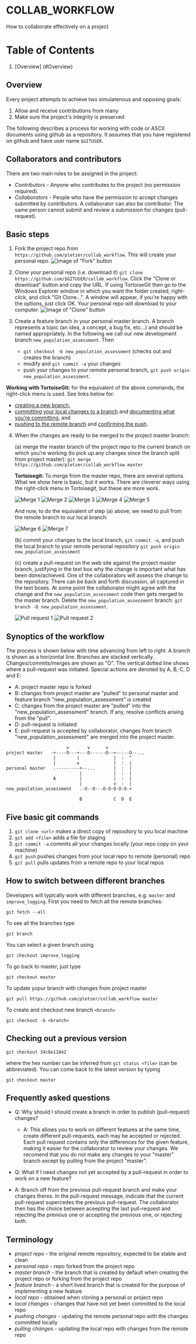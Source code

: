 # COLLAB_WORKFLOW

How to collaborate effectively on a project

# Table of Contents
1. [Overview] (#Overview)



## Overview

Every project attempts to achieve two simulatenous and opposing goals:

 1. Allow and receive contributions from many
 2. Make sure the project's integrity is preserved

The following describes a process for working with code or ASCII documents using github as a repository. It assumes that you have registered on github and have user name `$GITUSER`.

## Collaborators and contributors

There are two main roles to be assigned in the project:

 * *Contributors* - Anyone who contributes to the project (no permission required). 
 * *Collaborators* - People who have the permission to accept changes submitted by contributors. A collaborator can also be contributor. The same person cannot submit and review a submission for changes (pull-request).

## Basic steps

 1. Fork the project repo from `https://github.com/pletzer/collab_workflow`. This will create your personal repo.
 ![Image of "Fork" button](fork.png)

 2. Clone your personal repo (i.e. download it) `git clone https://github.com/$GITUSER/collab_workflow`. Click the "Clone or download" button and copy the URL. If using TortoiseGit then go to the Windows Explorer window in which you want the folder created, right-click, and click "Git Clone...". A window will appear, if you're happy with the options, just click OK. Your personal repo will download to your computer.
 ![Image of "Clone" button](clone.png)

 3. Create a feature branch in your personal master branch. A branch represents a topic (an idea, a concept, a bug fix, etc...) and should be named appropriately. In the following we call our new development branch `new_population_assessment`. Then
    * `git checkout -b new_population_assessment` (checks out and creates the branch)
    * modify and `git commit -a` your changes
    * push your changes to your remote personal branch, `git push origin new_population_assessment`. 

 **Working with TortoiseGit:** for the equivalent of the above commands, the right-click menu is used. See links below for:
  * [creating a new branch](./new_branch.png),
  * [committing your local changes to a branch](./commit1.png) and [documenting what you're committing](./commit2.png), and
  * [pushing to the remote branch](./push1.png) and [confirming the push](./push2.png).

 4. When the changes are ready to be merged to the project master branch:
 
 	(a) merge the master branch of the project repo to the current branch on which you're working (to pick up any changes since the branch split from project master): `git merge https://github.com/pletzer/collab_workflow master`
	
	**Tortoisegit:** To merge from the master repo, there are several options. What we show here is basic, but it works. There are cleverer ways using the right-click menu in Tortoisegit, but these are more work.
	
	![Merge 1](merge1.png)
    	![Merge 2](merge2.png)
    	![Merge 3](merge3.png)
    	![Merge 4](merge4.png)
    	![Merge 5](merge5.png)
	
	And now, to do the equivalent of step (a) above, we need to pull from the remote branch to our local branch:
    
	![Merge 6](merge6.png)
    	![Merge 7](merge7.png)
				
	(b) commit your changes to the local branch, `git commit -a`, and push the local branch to your remote personal repository `git push origin new_population_assessment`
    
	(c) create a pull-request on the web site against the project master branch, justifying in the text box why the change is important what has been done/achieved. One of the collaborators will assess the change to the repository. There can be back and forth discussion, all captured in the text boxes. At some point the collaborator might agree with the change and the `new_population_assessment` code then gets merged to the master branch. Delete the `new_population_assessment` branch: `git branch -D new_population_assessment`.

	![Pull request 1](pullrequest1.png)
	![Pull request 2](pullrequest2.png)

## Synoptics of the workflow

The process is shown below with time advancing from left to right. A branch is shown as a horizontal line. Branches are stacked vertically. Changes/commits/merges are shown as "O". The vertical dotted line shows where a pull-request was initiated. Special actions are denoted by A, B, C, D and E:
 * A: project master repo is forked
 * B: changes from project master are "pulled" to personal master and feature branch "new_population_assessment" is created
 * C: changes from the project master are "pulled" into the "new_population_assessment" branch. If any, resolve conflicts arising from the "pull". 
 * D: pull-request is initiated
 * E: pull-request is accepted by collaborator, changes from branch "new_population_assessment" are merged into the project master. 

```sequence
                       v       v      v
project master   -+----O---+---O------O--+--:--O--...
                  |        |             |  :  ^
                  |        v             |  :  |
personal master   .---------+--...       |  :  |
                            |            |  :  |
                  A         |            |  :  |
                            |            v  :  |
new_population_assessment   .-O--O---O-O-O-O-O-+
                             
                            B            C  D  E         
```

## Five basic git commands

 1. `git clone <url>` makes a direct copy of repository to you local machine
 2. `git add <file>` adds a file for staging
 3. `git commit -a` commits all your changes locally (your repo copy on your machine)
 4. `git push` pushes changes from your local repo to remote (personal) repo
 5. `git pull` pulls updates from a remote repo to your local repos

## How to switch between different branches

Developers will typically work with different branches, e.g. `master` and `improve_logging`. First you need to fetch all the remote branches:
```
git fetch --all
```
To see all the branches type 
```
git branch
```
You can select a given branch using
```
git checkout improve_logging
```
To go back to master, just type
```
git checkout master
```
To update yopur branch with changes from project master
```
git pull https://github.com/pletzer/collab_workflow master
```
To create and checkout new branch `<branch>`
```
git checkout -b <branch>
```

## Checking out a previous version

```
git checkout 34c8e11842
```
where the hex number can be inferred from `git status <file>` (can be abbreviated).  You can come back to the latest version by typing
```
git checkout master
```

## Frequently asked questions 

 * Q: Why should I should create a branch in order to publish (pull-request) changes? 
   * A: This allows you to work on different features at the same time, create different pull-requests, each may be accepted or rejected. Each pull request contains only the differences for the given feature, making it easier for the collaborator to review your changes. We recomend that you do not make any changes to your "master" branch except by pulling from the project "master". 

 * Q: What if I need changes not yet accepted by a pull-request in order to work on a new feature? 
  * A: Branch off from the previous pull-request branch and make your changes theres. In the pull-request message, indicate that the current pull-request supercedes the previous pull-request. The collaborator then has the choice between aceepting the last pull-request and rejecting the previous one or accepting the previous one, or rejecting both.

## Terminology

 * *project repo* - the original remote repository, expected to be stable and clean
 * *personal repo* - repo forked from the project repo
 * *master branch* - the branch that is created by default when creating the project repo or forking from the project repo
 * *feature branch* - a short lived branch that is created for the purpose of implementing a new feature
 * *local repo* - obtained when cloning a personal or project repo
 * *local changes* - changes that have not yet been committed to the local repo
 * *pushing changes* - updating the remote personal repo with the changes committed locally
 * *pulling changes* - updating the local repo with changes from the remote repo
